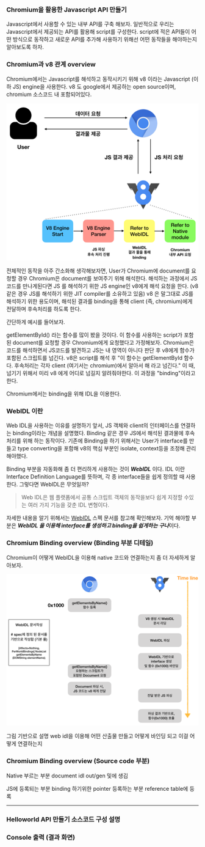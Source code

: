 ### Chromium을 활용한 Javascript API 만들기
Javascript에서 사용할 수 있는 내부 API를 구축 해보자. 일반적으로 우리는
Javascript에서 제공되는 API를 활용해 script를 구성한다. script에 적은 API들이
어떤 방식으로 동작하고 새로운 API를 추가해 사용하기 위해선 어떤 동작들을
해야하는지 알아보도록 하자.

### Chromium과 v8 관계 overview
Chromium에서는 Javascript를 해석하고 동작시키기 위해 v8 이라는 Javascript (이하
		JS)
engine을 사용한다. v8 도 google에서 제공하는 open source이며, chromium 소스코드
내 포함되어있다.

![v8 overview](/img/v8_overview.png)

전체적인 동작을 아주 간소화해 생각해보자면, User가 Chromium에 document를 요청할
경우 Chromium은 document를 보여주기 위해 해석한다. 해석하는 과정에서 JS 코드를
만나게된다면 JS 를 해석하기 위한 JS engine인 v8에게 해석 요청을 한다. (v8 같은
		경우 JS를 해석하기 위한 JIT compiler를 소유하고 있음) v8 은 말그대로 JS를
해석하기 위한 용도이며, 해석된 결과를 binding을 통해 client (즉, chromium)에게 전달하며
후속처리를 하도록 한다.

간단하게 예시를 들어보자.

getElementById() 라는 함수를 많이 봤을 것이다. 이 함수를 사용하는 script가 포함
된 document를 요청할 경우 Chromium에게 요청했다고 가정해보자. Chromium은 코드를
해석하면서 JS코드를 발견하고 JS는 내 영역이 아니다 판단 후 v8에게 함수가 포함된 스크립트를 넘긴다.
v8은 script를 해석 후 "이 함수는 getElementById 함수다. 후속처리는 각자 client (여기서는 chromium)에서 알아서 해 라고 넘긴다."
이 때, 넘기기 위해서 미리 v8 에게 어디로 넘길지 알려줘야한다. 이 과정을 "binding"이라고 한다.

Chromium에서는 binding을 위해 IDL을 이용한다.

### WebIDL 이란
Web IDL을 사용하는 이유를 설명하기 앞서, JS 객체와 client의 인터페이스를
연결하는 binding이라는 개념을 설명했다. Binding
같은 경우 JS에서 해석된 결과물에 후속처리를 위해 하는 동작이다. 기존에 Binding을
하기 위해서는 User가 interface를 만들고 type converting을 포함해 v8의 핵심 부분인 isolate,
	context등을 조정해 관리해야했다.

Binding 부분을 자동화해 좀 더 편리하게 사용하는 것이 ***WebIDL*** 이다. IDL 이란 Interface Definition Language를 뜻하며, 각 종
 interface들을 쉽게 정의할 때 사용한다. 그렇다면 WebIDL은 무엇일까?

> Web IDL은 웹 플랫폼에서 공통 스크립트 객체의 동작을보다 쉽게 지정할 수있는 여러 가지 기능을 갖춘 IDL 변형이다.

자세한 내용을 알기 위해서는 [WebIDL](https://heycam.github.io/webidl/) 스펙
문서를 참고해 확인해보자. 기억 해야할 부분은 ***WebIDL 을 이용해 interface를
생성하고 binding을 쉽게하는 구나***이다.

### Chromium Binding overview (Binding 부분 디테일)
Chromium이 어떻게 WebIDL을 이용해 native 코드와 연결하는지 좀 더 자세하게
알아보자.

![webIDL](/img/webIDL_overview.png)

그림 기반으로 설명
web idl을 이용해 어떤 산출물 만들고 어떻게 바인딩 되고 이걸 어떻게 연결하는지


### Chromium Binding overview (Source code 부분)

Native 부르는 부분
document idl
out/gen 및에 생김

JS에 등록되는 부분
binding 하기위한 pointer 등록하는 부분
reference table에 등록

---
### Helloworld API 만들기 소스코드 구성 설명

### Console 출력 (결과 화면)
